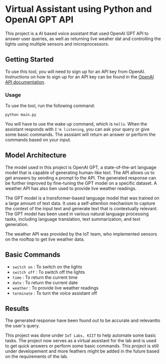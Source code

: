 # Virtual Assistant using Python and OpenAI GPT API

This project is a AI based voice assistant that used OpenAI GPT API to answer user queries, as well as returning live weaher dat and controlling the lights using multiple sensors and microprocessors.

## Getting Started

To use this tool, you will need to sign up for an API key from OpenAI. Instructions on how to sign up for an API key can be found in the [OpenAI API documentation](https://beta.openai.com/docs/api-reference/introduction).

### Usage

To use the tool, run the following command:

```
python main.py
```

You will have to use the wake up command, which is `hello`. When the assistant responds with `I'm listening`, you can ask your query or give some basic commands. The asssiant will return an answer or perform the commands based on your input.

## Model Architecture

The model used in this project is OpenAI GPT, a state-of-the-art language model that is capable of generating human-like text. The API allows us to get answers by sending a prompt to the API. The generated response can be further improved by fine-tuning the GPT model on a specific dataset. A weather API has also ben used to provide live weather readings.

The GPT model is a transformer-based language model that was trained on a large amount of text data. It uses a self-attention mechanism to capture the context of the input text and generate text that is contextually relevant. The GPT model has been used in various natural language processing tasks, including language translation, text summarization, and text generation.

The weather API was provided by the IoT team, who implemented sensors on the rooftop to get live weather data.

## Basic Commands

- `switch on` : To switch on the lights
- `switch off` : To switch off the lights
- `time` : To return the current time
- `date` : To return the current date
- `weather` : To provide live weather readings
- `terminate` : To turn the voice assistant off

## Results

The generated response have been found out to be accurate and relevantto the user's query. 


This project was done under `IoT Labs, KIIT` to help automate some basic tasks. The project now serves as a virtual assistant for the lab and is used to get quick answers or perform some basic commands. This project is still under developement and more feathers might be added in the future based on the requirements of the lab.
